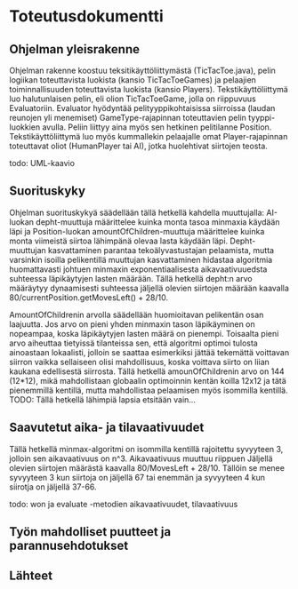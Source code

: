 # Toteutusdokumentti


## Ohjelman yleisrakenne

Ohjelman rakenne koostuu teksitikäyttöliittymästä (TicTacToe.java), pelin logiikan toteuttavista luokista (kansio TicTacToeGames) ja pelaajien toiminnallisuuden toteuttavista luokista (kansio Players). Tekstikäyttöliittymä luo halutunlaisen pelin, eli olion TicTacToeGame, jolla on riippuvuus Evaluatoriin. Evaluator hyödyntää pelityyppikohtaisissa siirroissa (laudan reunojen yli menemiset) GameType-rajapinnan toteuttavien pelin tyyppi-luokkien avulla. Peliin liittyy aina myös sen hetkinen pelitilanne Position. Tekstikäyttöliittymä luo myös kummallekin pelaajalle omat Player-rajapinnan toteuttavat oliot (HumanPlayer tai AI), jotka huolehtivat siirtojen teosta.

todo: UML-kaavio


## Suorituskyky

Ohjelman suorituskykyä säädellään tällä hetkellä kahdella muuttujalla: AI-luokan depht-muuttuja määrittelee kuinka monta tasoa minmaxia käydään läpi ja Position-luokan amountOfChildren-muuttuja määrittelee kuinka monta viimeistä siirtoa lähimpänä olevaa lasta käydään läpi. Depht-muuttujan kasvattaminen parantaa tekoälyvastustajan pelaamista, mutta varsinkin isoilla pelikentillä muuttujan kasvattaminen hidastaa algoritmia huomattavasti johtuen minmaxin exponentiaalisesta aikavaativuuedsta suhteessa läpikäytyjen lasten määrään. Tällä hetkellä depht:n arvo määräytyy dynaamisesti suhteessa jäljellä olevien siirtojen määrään kaavalla 80/currentPosition.getMovesLeft() + 28/10.

AmountOfChildrenin arvolla säädellään huomioitavan pelikentän osan laajuutta. Jos arvo on pieni yhden minmaxin tason läpikäyminen on nopeampaa, koska läpikäytyjen lasten määrä on pienempi. Toisaalta pieni arvo aiheuttaa tietyissä tilanteissa sen, että algoritmi optimoi tulosta ainoastaan lokaalisti, jolloin se saattaa esimerkiksi jättää tekemättä voittavan siirron vaikka sellaiseen olisi mahdollisuus, koska voittava siirto on liian kaukana edellisestä siirrosta. Tällä hetkellä amounOfChildrenin arvo on 144 (12*12), mikä mahdollistaan globaalin optimoinnin kentän koilla 12x12 ja tätä pienemmillä kentillä, mutta mahdollistaa pelaamisen myös isommilla kentillä. TODO: Tällä hetkellä lähimpiä lapsia etsitään vain...


## Saavutetut aika- ja tilavaativuudet

Tällä hetkellä minmax-algoritmi on isommilla kentillä rajoitettu syvyyteen 3, jolloin sen aikavaativuus on n^3. Aikavaativuus muuttuu riippuen Jäljellä olevien siirtojen määrästä kaavalla 80/MovesLeft + 28/10. Tällöin se menee syvyyteen 3 kun siirtoja on jäljellä 67 tai enemmän ja syvyyteen 4 kun siirotja on jäljellä 37-66.

todo: won ja evaluate -metodien aikavaativuudet, tilavaativuus 


## Työn mahdolliset puutteet ja parannusehdotukset
## Lähteet
